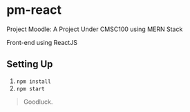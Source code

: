 # pm-react
Project Moodle: A Project Under CMSC100 using MERN Stack

Front-end using ReactJS

## Setting Up
1. `npm install`
2. `npm start`
> Goodluck.
